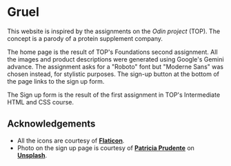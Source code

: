 # Gruel

This website is inspired by the assignments on the *Odin project* (TOP). The concept is a parody of a
protein supplement company.

The home page is the result of TOP's Foundations second assignment. All the images and product descriptions were generated using Google's Gemini advance. The assignment asks for a "Roboto" font but "Moderne Sans" was chosen instead, for stylistic purposes. The sign-up button at the bottom of the page links to the sign up form.

The Sign up form is the result of the first assignment in TOP's Intermediate HTML and CSS course.

## Acknowledgements

* All the icons are courtesy of [__Flaticon__](https://www.flaticon.com/).
* Photo on the sign up page is courtesy of [__Patricia Prudente__](https://www.instagram.com/apsprudente/) on [__Unsplash__](https://unsplash.com/). 